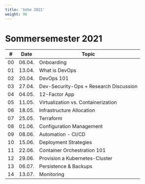 ```yaml
---
title: 'SoSe 2021'
weight: 96
---
```



# Sommersemester 2021

| #   | Date    | Topic                                   |
|-----|---------|-----------------------------------------|
| 00  | 06.04.  | Onboarding                              |
| 01  | 13.04.  | What is DevOps                          |
| 02  | 20.04.  | DevOps 101                              |
| 03  | 27.04.  | Dev-Security-Ops + Research Discussion  |
| 04  | 04.05.  | 12-Factor App                           |
| 05  | 11.05.  | Virtualization vs. Containerization     |
| 06  | 18.05.  | Infrastructure Allocation               |
| 07  | 25.05.  | Terraform                               |
| 08  | 01.06.  | Configuration Management                |
| 09  | 08.06.  | Automation - CI/CD                      |
| 10  | 15.06.  | Deployment Strategies                   |
| 11  | 22.06.  | Container Orchestration 101             |
| 12  | 29.06.  | Provision a Kubernetes-Cluster          |
| 13  | 06.07.  | Persistence & Backups                   |
| 14  | 13.07.  | Monitoring                              |
